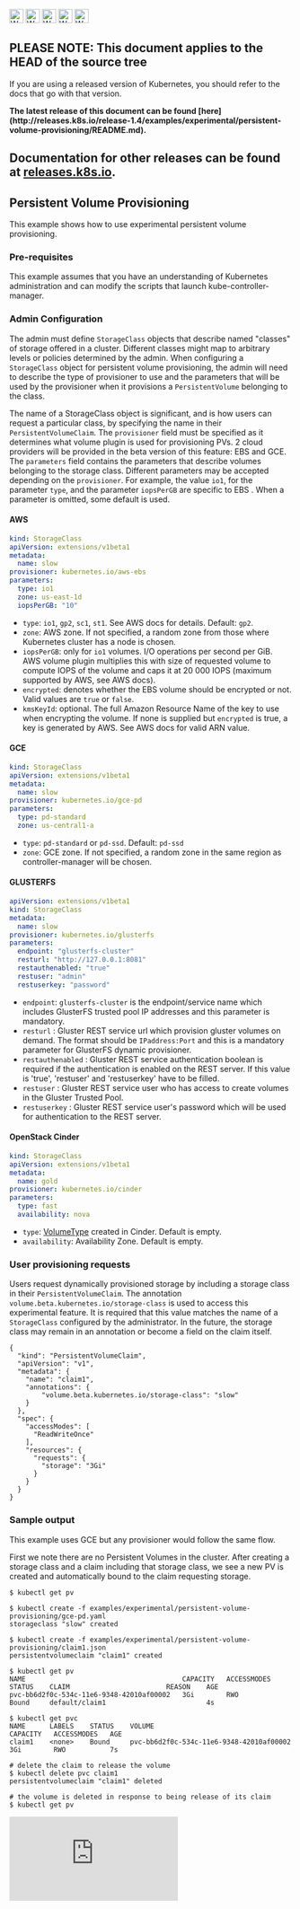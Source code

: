 <!-- BEGIN MUNGE: UNVERSIONED_WARNING -->

<!-- BEGIN STRIP_FOR_RELEASE -->

<img src="http://kubernetes.io/kubernetes/img/warning.png" alt="WARNING"
     width="25" height="25">
<img src="http://kubernetes.io/kubernetes/img/warning.png" alt="WARNING"
     width="25" height="25">
<img src="http://kubernetes.io/kubernetes/img/warning.png" alt="WARNING"
     width="25" height="25">
<img src="http://kubernetes.io/kubernetes/img/warning.png" alt="WARNING"
     width="25" height="25">
<img src="http://kubernetes.io/kubernetes/img/warning.png" alt="WARNING"
     width="25" height="25">

<h2>PLEASE NOTE: This document applies to the HEAD of the source tree</h2>

If you are using a released version of Kubernetes, you should
refer to the docs that go with that version.

<!-- TAG RELEASE_LINK, added by the munger automatically -->
<strong>
The latest release of this document can be found
[here](http://releases.k8s.io/release-1.4/examples/experimental/persistent-volume-provisioning/README.md).

Documentation for other releases can be found at
[releases.k8s.io](http://releases.k8s.io).
</strong>
--

<!-- END STRIP_FOR_RELEASE -->

<!-- END MUNGE: UNVERSIONED_WARNING -->

## Persistent Volume Provisioning

This example shows how to use experimental persistent volume provisioning.

### Pre-requisites

This example assumes that you have an understanding of Kubernetes administration and can modify the
scripts that launch kube-controller-manager.

### Admin Configuration

The admin must define `StorageClass` objects that describe named "classes" of storage offered in a cluster. Different classes might map to arbitrary levels or policies determined by the admin. When configuring a `StorageClass` object for persistent volume provisioning, the admin will need to describe the type of provisioner to use and the parameters that will be used by the provisioner when it provisions a `PersistentVolume` belonging to the class.

The name of a StorageClass object is significant, and is how users can request a particular class, by specifying the name in their `PersistentVolumeClaim`. The `provisioner` field must be specified as it determines what volume plugin is used for provisioning PVs. 2 cloud providers will be provided in the beta version of this feature: EBS and GCE. The `parameters` field contains the parameters that describe volumes belonging to the storage class. Different parameters may be accepted depending on the `provisioner`. For example, the value `io1`, for the parameter `type`, and the parameter `iopsPerGB` are specific to EBS . When a parameter is omitted, some default is used.

#### AWS

```yaml
kind: StorageClass
apiVersion: extensions/v1beta1
metadata:
  name: slow
provisioner: kubernetes.io/aws-ebs
parameters:
  type: io1
  zone: us-east-1d
  iopsPerGB: "10"
```

* `type`: `io1`, `gp2`, `sc1`, `st1`. See AWS docs for details. Default: `gp2`.
* `zone`: AWS zone. If not specified, a random zone from those where Kubernetes cluster has a node is chosen.
* `iopsPerGB`: only for `io1` volumes. I/O operations per second per GiB. AWS volume plugin multiplies this with size of requested volume to compute IOPS of the volume and caps it at 20 000 IOPS (maximum supported by AWS, see AWS docs).
* `encrypted`: denotes whether the EBS volume should be encrypted or not. Valid values are `true` or `false`.
* `kmsKeyId`: optional. The full Amazon Resource Name of the key to use when encrypting the volume. If none is supplied but `encrypted` is true, a key is generated by AWS. See AWS docs for valid ARN value.

#### GCE

```yaml
kind: StorageClass
apiVersion: extensions/v1beta1
metadata:
  name: slow
provisioner: kubernetes.io/gce-pd
parameters:
  type: pd-standard
  zone: us-central1-a
```

* `type`: `pd-standard` or `pd-ssd`. Default: `pd-ssd`
* `zone`: GCE zone. If not specified, a random zone in the same region as controller-manager will be chosen.

#### GLUSTERFS

```yaml
apiVersion: extensions/v1beta1
kind: StorageClass
metadata:
  name: slow
provisioner: kubernetes.io/glusterfs
parameters:
  endpoint: "glusterfs-cluster"
  resturl: "http://127.0.0.1:8081"
  restauthenabled: "true"
  restuser: "admin"
  restuserkey: "password"
```

* `endpoint`: `glusterfs-cluster` is the endpoint/service name which includes GlusterFS trusted pool IP addresses and this parameter is mandatory.
* `resturl` : Gluster REST service url which provision gluster volumes on demand. The format should be `IPaddress:Port` and this is a mandatory parameter for GlusterFS dynamic provisioner.
* `restauthenabled` : Gluster REST service authentication boolean is required if the authentication is enabled on the REST server. If this value is 'true', 'restuser' and 'restuserkey' have to be filled.
* `restuser` : Gluster REST service user who has access to create volumes in the Gluster Trusted Pool.
* `restuserkey` : Gluster REST service user's password which will be used for authentication to the REST server.

#### OpenStack Cinder

```yaml
kind: StorageClass
apiVersion: extensions/v1beta1
metadata:
  name: gold
provisioner: kubernetes.io/cinder
parameters:
  type: fast
  availability: nova
```

* `type`: [VolumeType](http://docs.openstack.org/admin-guide/dashboard-manage-volumes.html) created in Cinder. Default is empty.
* `availability`: Availability Zone. Default is empty.

### User provisioning requests

Users request dynamically provisioned storage by including a storage class in their `PersistentVolumeClaim`.
The annotation `volume.beta.kubernetes.io/storage-class` is used to access this experimental feature. It is required that this value matches the name of a `StorageClass` configured by the administrator.
In the future, the storage class may remain in an annotation or become a field on the claim itself.

```
{
  "kind": "PersistentVolumeClaim",
  "apiVersion": "v1",
  "metadata": {
    "name": "claim1",
    "annotations": {
        "volume.beta.kubernetes.io/storage-class": "slow"
    }
  },
  "spec": {
    "accessModes": [
      "ReadWriteOnce"
    ],
    "resources": {
      "requests": {
        "storage": "3Gi"
      }
    }
  }
}
```

### Sample output

This example uses GCE but any provisioner would follow the same flow.

First we note there are no Persistent Volumes in the cluster.  After creating a storage class and a claim including that storage class, we see a new PV is created
and automatically bound to the claim requesting storage.


```
$ kubectl get pv

$ kubectl create -f examples/experimental/persistent-volume-provisioning/gce-pd.yaml
storageclass "slow" created

$ kubectl create -f examples/experimental/persistent-volume-provisioning/claim1.json
persistentvolumeclaim "claim1" created

$ kubectl get pv
NAME                                       CAPACITY   ACCESSMODES   STATUS    CLAIM                        REASON    AGE
pvc-bb6d2f0c-534c-11e6-9348-42010af00002   3Gi        RWO           Bound     default/claim1                         4s

$ kubectl get pvc
NAME      LABELS    STATUS    VOLUME                                     CAPACITY   ACCESSMODES   AGE
claim1    <none>    Bound     pvc-bb6d2f0c-534c-11e6-9348-42010af00002   3Gi        RWO           7s

# delete the claim to release the volume
$ kubectl delete pvc claim1
persistentvolumeclaim "claim1" deleted

# the volume is deleted in response to being release of its claim
$ kubectl get pv

```

<!-- BEGIN MUNGE: GENERATED_ANALYTICS -->
[![Analytics](https://kubernetes-site.appspot.com/UA-36037335-10/GitHub/examples/experimental/persistent-volume-provisioning/README.md?pixel)]()
<!-- END MUNGE: GENERATED_ANALYTICS -->
